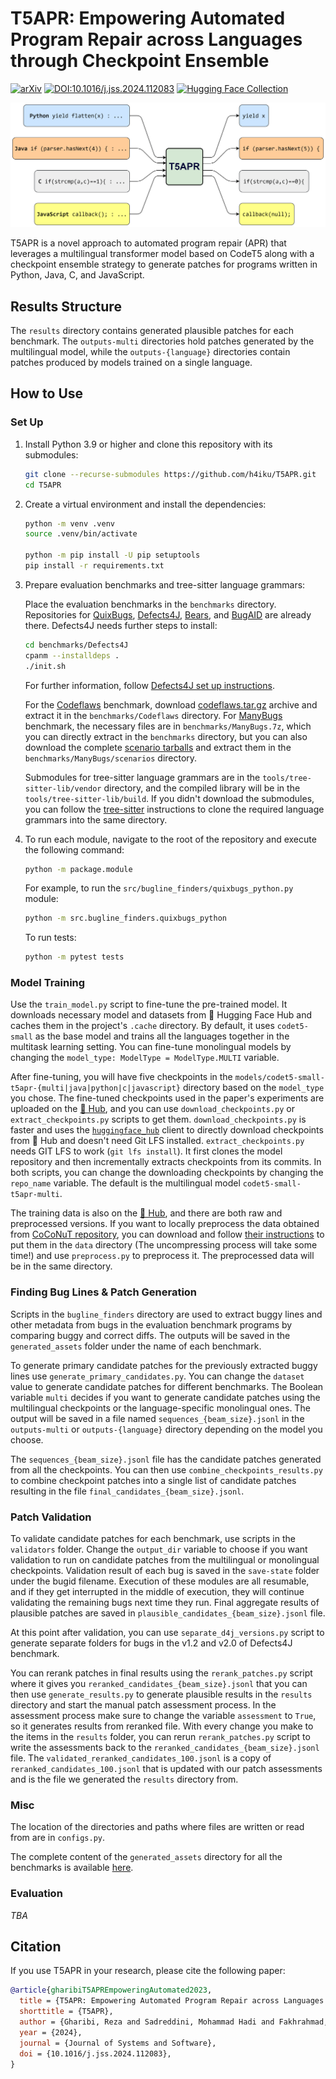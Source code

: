 # T5APR: Empowering Automated Program Repair across Languages through Checkpoint Ensemble
[![arXiv](https://img.shields.io/badge/arXiv-2309.15742-b31b1b)](https://arxiv.org/abs/2309.15742)
[![DOI:10.1016/j.jss.2024.112083](https://img.shields.io/badge/DOI-10.1016/j.jss.2024.112083-0274b4)](https://doi.org/10.1016/j.jss.2024.112083)
[![Hugging Face Collection](https://img.shields.io/badge/🤗_Collection-Data_&_Model-ffd21e)](https://huggingface.co/collections/h4iku/t5apr-6514a09a8f20a8ccf7b07f5d)

![T5APR overview](T5APR.png)

T5APR is a novel approach to automated program repair (APR) that leverages a multilingual transformer model based on CodeT5 along with a checkpoint ensemble strategy to generate patches for programs written in Python, Java, C, and JavaScript.

## Results Structure

The ‍`results` directory contains generated plausible patches for each benchmark. The `outputs-multi` directories hold patches generated by the multilingual model, while the `outputs-{language}` directories contain patches produced by models trained on a single language.


## How to Use 

### Set Up

1. Install Python 3.9 or higher and clone this repository with its submodules:

    ```bash
    git clone --recurse-submodules https://github.com/h4iku/T5APR.git
    cd T5APR
    ```

2. Create a virtual environment and install the dependencies:

    ```bash
    python -m venv .venv
    source .venv/bin/activate

    python -m pip install -U pip setuptools
    pip install -r requirements.txt
    ```

3. Prepare evaluation benchmarks and tree-sitter language grammars:

    Place the evaluation benchmarks in the `benchmarks` directory. Repositories for [QuixBugs](https://github.com/jkoppel/QuixBugs), [Defects4J](https://github.com/rjust/defects4j/), [Bears](https://github.com/bears-bugs/bears-benchmark), and [BugAID](https://dl.acm.org/doi/abs/10.1145/2950290.2950308) are already there. Defects4J needs further steps to install:

    ```bash
    cd benchmarks/Defects4J
    cpanm --installdeps .
    ./init.sh
    ```
    For further information, follow [Defects4J set up instructions](https://github.com/rjust/defects4j/#setting-up-defects4j).

    For the [Codeflaws](https://codeflaws.github.io/) benchmark, download [codeflaws.tar.gz](http://www.comp.nus.edu.sg/%7Erelease/codeflaws/codeflaws.tar.gz) archive and extract it in the `benchmarks/Codeflaws` directory. For [ManyBugs](https://repairbenchmarks.cs.umass.edu/) benchmark, the necessary files are in `benchmarks/ManyBugs.7z`, which you can directly extract in the `benchmarks` directory, but you can also download the complete [scenario tarballs](https://repairbenchmarks.cs.umass.edu/ManyBugs/scenarios/) and extract them in the `benchmarks/ManyBugs/scenarios` directory.
    
    Submodules for tree-sitter language grammars are in the `tools/tree-sitter-lib/vendor` directory, and the compiled library will be in the `tools/tree-sitter-lib/build`. If you didn't download the submodules, you can follow the [tree-sitter](https://github.com/tree-sitter/py-tree-sitter) instructions to clone the required language grammars into the same directory.

4. To run each module, navigate to the root of the repository and execute the following command:

    ```bash
    python -m package.module
    ```

    For example, to run the `src/bugline_finders/quixbugs_python.py` module:

    ```bash
    python -m src.bugline_finders.quixbugs_python
    ```

    To run tests:

    ```bash
    python -m pytest tests
    ```


### Model Training

Use the `train_model.py` script to fine-tune the pre-trained model. It downloads necessary model and datasets from 🤗 Hugging Face Hub and caches them in the project's `.cache` directory. By default, it uses `codet5-small` as the base model and trains all the languages together in the multitask learning setting. You can fine-tune monolingual models by changing the `model_type: ModelType = ModelType.MULTI` variable.

After fine-tuning, you will have five checkpoints in the `models/codet5-small-t5apr-{multi|java|python|c|javascript}` directory based on the `model_type` you chose. The fine-tuned checkpoints used in the paper's experiments are uploaded on the [🤗 Hub](https://huggingface.co/collections/h4iku/t5apr-6514a09a8f20a8ccf7b07f5d), and you can use `download_checkpoints.py` or `extract_checkpoints.py` scripts to get them. `download_checkpoints.py` is faster and uses the [`huggingface_hub`](https://github.com/huggingface/huggingface_hub) client to directly download checkpoints from 🤗 Hub and doesn't need Git LFS installed. `extract_checkpoints.py` needs GIT LFS to work (`git lfs install`). It first clones the model repository and then incrementally extracts checkpoints from its commits. In both scripts, you can change the downloading checkpoints by changing the `repo_name` variable. The default is the multilingual model `codet5-small-t5apr-multi`.

The training data is also on the [🤗 Hub](https://huggingface.co/collections/h4iku/t5apr-6514a09a8f20a8ccf7b07f5d), and there are both raw and preprocessed versions. If you want to locally preprocess the data obtained from [CoCoNuT repository](https://github.com/lin-tan/CoCoNut-Artifact/releases/tag/training_data_1.0.0), you can download and follow [their instructions](https://github.com/lin-tan/CoCoNut-Artifact/releases/download/training_data_1.0.0/readme.md) to put them in the `data` directory (The uncompressing process will take some time!) and use `preprocess.py` to preprocess it. The preprocessed data will be in the same directory.


### Finding Bug Lines & Patch Generation

Scripts in the `bugline_finders` directory are used to extract buggy lines and other metadata from bugs in the evaluation benchmark programs by comparing buggy and correct diffs. The outputs will be saved in the `generated_assets` folder under the name of each benchmark.

To generate primary candidate patches for the previously extracted buggy lines use `generate_primary_candidates.py`. You can change the `dataset` value to generate candidate patches for different benchmarks. The Boolean variable `multi` decides if you want to generate candidate patches using the multilingual checkpoints or the language-specific monolingual ones. The output will be saved in a file named `sequences_{beam_size}.jsonl` in the `outputs-multi` or `outputs-{language}` directory depending on the model you choose.

The `sequences_{beam_size}.jsonl` file has the candidate patches generated from all the checkpoints. You can then use `combine_checkpoints_results.py` to combine checkpoint patches into a single list of candidate patches resulting in the file `final_candidates_{beam_size}.jsonl`.


### Patch Validation

To validate candidate patches for each benchmark, use scripts in the `validators` folder. Change the `output_dir` variable to choose if you want validation to run on candidate patches from the multilingual or monolingual checkpoints. Validation result of each bug is saved in the `save-state` folder under the bugid filename. Execution of these modules are all resumable, and if they get interrupted in the middle of execution, they will continue validating the remaining bugs next time they run. Final aggregate results of plausible patches are saved in `plausible_candidates_{beam_size}.jsonl` file.

At this point after validation, you can use `separate_d4j_versions.py` script to generate separate folders for bugs in the v1.2 and v2.0 of Defects4J benchmark.

You can rerank patches in final results using the `rerank_patches.py` script where it gives you `reranked_candidates_{beam_size}.jsonl` that you can then use `generate_results.py` to generate plausible results in the `results` directory and start the manual patch assessment process. In the assessment process make sure to change the variable `assessment` to `True`, so it generates results from reranked file. With every change you make to the items in the `results` folder, you can rerun `rerank_patches.py` script to write the assessments back to the `reranked_candidates_{beam_size}.jsonl` file. The `validated_reranked_candidates_100.jsonl` is a copy of `reranked_candidates_100.jsonl` that is updated with our patch assessments and is the file we generated the `results` directory from.


### Misc

The location of the directories and paths where files are written or read from are in `configs.py`.

The complete content of the `generated_assets` directory for all the benchmarks is available [here](https://mega.nz/file/VE8xgbCL#7A0755iOptQonLbQYwnJ2Tw83XBsHq0UiFiJfT-_EcE).


### Evaluation
*TBA*


## Citation

If you use T5APR in your research, please cite the following paper:

```bibtex
@article{gharibiT5APREmpoweringAutomated2023,
  title = {T5APR: Empowering Automated Program Repair across Languages through Checkpoint Ensemble},
  shorttitle = {T5APR},
  author = {Gharibi, Reza and Sadreddini, Mohammad Hadi and Fakhrahmad, Seyed Mostafa},
  year = {2024},
  journal = {Journal of Systems and Software},
  doi = {10.1016/j.jss.2024.112083},
}
```